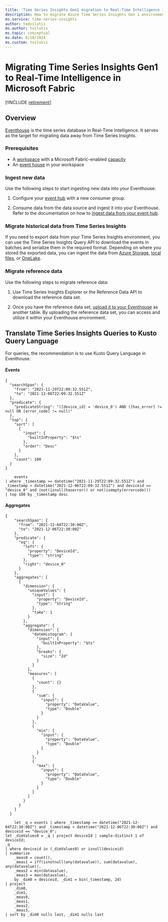 ```yaml
---
title: 'Time Series Insights Gen1 migration to Real-Time Intelligence in Microsoft Fabric | Microsoft Docs'
description: How to migrate Azure Time Series Insights Gen 1 environments to Real-Time Intelligence in Microsoft Fabric.
ms.service: time-series-insights
author: tedvilutis
ms.author: tvilutis
ms.topic: conceptual
ms.date: 6/10/2024
ms.custom: tvilutis
---
```


# Migrating Time Series Insights Gen1 to Real-Time Intelligence in Microsoft Fabric

[!INCLUDE [retirement](../../includes/tsi-retirement.md)]

## Overview

[Eventhouse](/fabric/real-time-intelligence/eventhouse) is the time series database in Real-Time Intelligence. It serves as the target for migrating data away from Time Series Insights.

### Prerequisites

* A [workspace](/fabric/get-started/create-workspaces) with a Microsoft Fabric-enabled [capacity](/fabric/enterprise/licenses#capacity)
* An [event house](/fabric/real-time-intelligence/create-eventhouse) in your workspace

### Ingest new data

Use the following steps to start ingesting new data into your Eventhouse:

1. Configure your [event hub](/azure/event-hubs/event-hubs-about) with a new consumer group.

2. Consume data from the data source and ingest it into your Eventhouse. Refer to the documentation on how to [ingest data from your event hub](/fabric/real-time-intelligence/get-data-event-hub).

### Migrate historical data from Time Series Insights

If you need to export data from your Time Series Insights environment, you can use the Time Series Insights Query API to download the events in batches and serialize them in the required format. Depending on where you stored the exported data, you can ingest the data from [Azure Storage](/fabric/real-time-intelligence/get-data-azure-storage), [local files](/fabric/real-time-intelligence/get-data-local-file), or [OneLake](/fabric/real-time-intelligence/get-data-onelake).

### Migrate reference data

Use the following steps to migrate reference data:

1. Use Time Series Insights Explorer or the Reference Data API to download the reference data set.

2. Once you have the reference data set, [upload it to your Eventhouse](/fabric/real-time-intelligence/get-data-local-file) as another table. By uploading the reference data set, you can access and utilize it within your Eventhouse environment.

## Translate Time Series Insights Queries to Kusto Query Language

For queries, the recommendation is to use Kusto Query Language in Eventhouse.

#### Events
```TSQ
{
  "searchSpan": {
    "from": "2021-11-29T22:09:32.551Z",
    "to": "2021-12-06T22:09:32.551Z"
  },
  "predicate": {
    "predicateString": "([device_id] = 'device_0') AND ([has_error] != null OR [error_code] != null)"
  },
  "top": {
    "sort": [
      {
        "input": {
          "builtInProperty": "$ts"
        },
        "order": "Desc"
      }
    ],
    "count": 100
  }
}
```
```KQL
	events
| where _timestamp >= datetime("2021-11-29T22:09:32.551Z") and _timestamp < datetime("2021-12-06T22:09:32.551Z") and deviceid == "device_0" and (not(isnull(haserror)) or not(isempty(errorcode)))
| top 100 by _timestamp desc

```

#### Aggregates

```TSQ
{
    "searchSpan": {
      "from": "2021-12-04T22:30:00Z",
      "to": "2021-12-06T22:30:00Z"
    },
    "predicate": {
      "eq": {
        "left": {
          "property": "DeviceId",
          "type": "string"
        },
        "right": "device_0"
      }
    },
    "aggregates": [
      {
        "dimension": {
          "uniqueValues": {
            "input": {
              "property": "DeviceId",
              "type": "String"
            },
            "take": 1
          }
        },
        "aggregate": {
          "dimension": {
            "dateHistogram": {
              "input": {
                "builtInProperty": "$ts"
              },
              "breaks": {
                "size": "2d"
              }
            }
          },
          "measures": [
            {
              "count": {}
            },
            {
              "sum": {
                "input": {
                  "property": "DataValue",
                  "type": "Double"
                }
              }
            },
            {
              "min": {
                "input": {
                  "property": "DataValue",
                  "type": "Double"
                }
              }
            },
            {
              "max": {
                "input": {
                  "property": "DataValue",
                  "type": "Double"
                }
              }
            }
          ]
        }
      }
    ]
  }

```
```KQL
	let _q = events | where _timestamp >= datetime("2021-12-04T22:30:00Z") and _timestamp < datetime("2021-12-06T22:30:00Z") and deviceid == "device_0";
let _dimValues0 = _q | project deviceId | sample-distinct 1 of deviceId;
_q
| where deviceid in (_dimValues0) or isnull(deviceid)
| summarize
    _meas0 = count(),
    _meas1 = iff(isnotnull(any(datavalue)), sum(datavalue), any(datavalue)),
    _meas2 = min(datavalue),
    _meas3 = max(datavalue),
    by _dim0 = deviceid, _dim1 = bin(_timestamp, 2d)
| project
    _dim0,
    _dim1,
    _meas0,
    _meas1,
    _meas2,
    _meas3,
| sort by _dim0 nulls last, _dim1 nulls last
```
